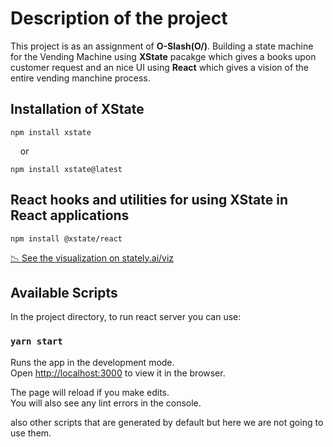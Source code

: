 # Description of the project

This project is as an assignment of **O-Slash(O/)**. Building a state machine for the Vending Machine using **XState** pacakge which gives a books upon customer request and an nice UI using **React** which gives a vision of the entire vending manchine process.

## Installation of XState
```
npm install xstate
```
&nbsp;&nbsp;&nbsp;&nbsp;or

```
npm install xstate@latest
```

## React hooks and utilities for using XState in React applications
```
npm install @xstate/react
```

[📉 See the visualization on stately.ai/viz](https://stately.ai/viz/92a01aa7-3382-4e4d-a82b-9126afd99fd2 "Vending Machine state diagram")


## Available Scripts

In the project directory, to run react server you can use:

### `yarn start`

Runs the app in the development mode.\
Open [http://localhost:3000](http://localhost:3000) to view it in the browser.

The page will reload if you make edits.\
You will also see any lint errors in the console.

also other scripts that are generated by default but here we are not going to use them.
